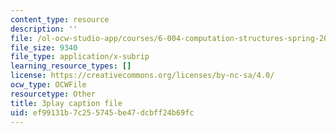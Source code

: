 ```yaml
---
content_type: resource
description: ''
file: /ol-ocw-studio-app/courses/6-004-computation-structures-spring-2017/ef99131b7c255745be47dcbff24b69fc_GBL28_Tw6UQ.vtt
file_size: 9340
file_type: application/x-subrip
learning_resource_types: []
license: https://creativecommons.org/licenses/by-nc-sa/4.0/
ocw_type: OCWFile
resourcetype: Other
title: 3play caption file
uid: ef99131b-7c25-5745-be47-dcbff24b69fc
---
```

